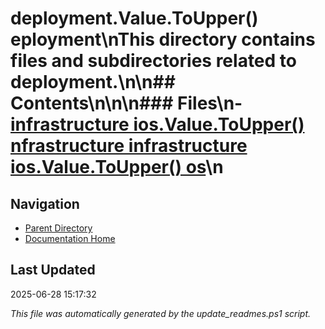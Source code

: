 ﻿# deployment.Value.ToUpper() eployment\nThis directory contains files and subdirectories related to deployment.\n\n## Contents\n<!-- toc -->\n\n### Files\n- [infrastructure ios.Value.ToUpper() nfrastructure  infrastructure ios.Value.ToUpper() os](./infrastructure_ios.md)\n
## Navigation

- [Parent Directory](../)
- [Documentation Home](../../)

## Last Updated

2025-06-28 15:17:32

*This file was automatically generated by the update_readmes.ps1 script.*